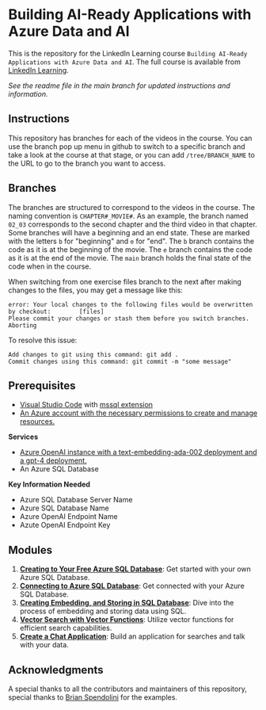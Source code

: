 # Building AI-Ready Applications with Azure Data and AI
This is the repository for the LinkedIn Learning course `Building AI-Ready Applications with Azure Data and AI`. The full course is available from [LinkedIn Learning][lil-course-url].

_See the readme file in the main branch for updated instructions and information._
## Instructions
This repository has branches for each of the videos in the course. You can use the branch pop up menu in github to switch to a specific branch and take a look at the course at that stage, or you can add `/tree/BRANCH_NAME` to the URL to go to the branch you want to access.

## Branches
The branches are structured to correspond to the videos in the course. The naming convention is `CHAPTER#_MOVIE#`. As an example, the branch named `02_03` corresponds to the second chapter and the third video in that chapter. 
Some branches will have a beginning and an end state. These are marked with the letters `b` for "beginning" and `e` for "end". The `b` branch contains the code as it is at the beginning of the movie. The `e` branch contains the code as it is at the end of the movie. The `main` branch holds the final state of the code when in the course.

When switching from one exercise files branch to the next after making changes to the files, you may get a message like this:

    error: Your local changes to the following files would be overwritten by checkout:        [files]
    Please commit your changes or stash them before you switch branches.
    Aborting

To resolve this issue:
	
    Add changes to git using this command: git add .
	Commit changes using this command: git commit -m "some message"

## Prerequisites
- [Visual Studio Code](https://code.visualstudio.com/learntocode?) with [mssql extension](https://learn.microsoft.com/en-us/sql/tools/visual-studio-code/sql-server-develop-use-vscode?view=sql-server-ver16)
- [An Azure account with the necessary permissions to create and manage resources.](https://azure.microsoft.com/en-us/pricing/purchase-options/azure-account/)

**Services**
 - [Azure OpenAI instance with a text-embedding-ada-002 deployment and a gpt-4 deployment.](https://learn.microsoft.com/en-us/azure/ai-services/openai/how-to/create-resource?)
 - An Azure SQL Database

**Key Information Needed**
 - Azure SQL Database Server Name
 - Azure SQL Database Name
 - Azure OpenAI Endpoint Name
 - Azute OpenAI Endpoint Key

## Modules
1. **[Creating to Your Free Azure SQL Database](./docs/1-create-azure-SQL-database.md)**: Get started with your own Azure SQL Database.
2. **[Connecting to Azure SQL Database](./docs/2-connect-azure-sql-db.md)**: Get connected with your Azure SQL Database.
3. **[Creating Embedding, and Storing in SQL Database](./docs/3-create-embeddings-for-relational-data.md)**: Dive into the process of embedding and storing data using SQL.
4. **[Vector Search with Vector Functions](./docs/4-use-sql-vector-functions.md)**: Utilize vector functions for efficient search capabilities.
5. **[Create a Chat Application](./docs/5-create-a-chat-app.md)**: Build an application for searches and talk with your data.


## Acknowledgments
A special thanks to all the contributors and maintainers of this repository, special thanks to [Brian Spendolini](https://www.linkedin.com/in/btspendo/) for the examples.

[0]: # (Replace these placeholder URLs with actual course URLs)

[lil-course-url]: https://www.linkedin.com/learning/
[lil-thumbnail-url]: http://

